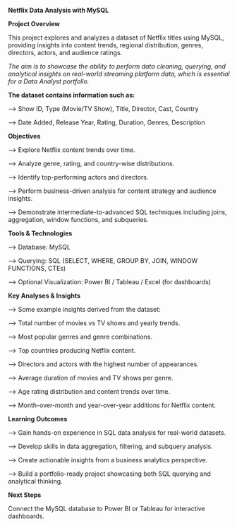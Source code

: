 **Netflix Data Analysis with MySQL**

**Project Overview**

This project explores and analyzes a dataset of Netflix titles using MySQL, providing insights into content trends, regional distribution, genres, directors, actors, and audience ratings. 

_The aim is to showcase the ability to perform data cleaning, querying, and analytical insights on real-world streaming platform data, which is essential for a Data Analyst portfolio._

**The dataset contains information such as:**

--> Show ID, Type (Movie/TV Show), Title, Director, Cast, Country

--> Date Added, Release Year, Rating, Duration, Genres, Description

**Objectives**

--> Explore Netflix content trends over time.

--> Analyze genre, rating, and country-wise distributions.

--> Identify top-performing actors and directors.

--> Perform business-driven analysis for content strategy and audience insights.

--> Demonstrate intermediate-to-advanced SQL techniques including joins, aggregation, window functions, and subqueries.

**Tools & Technologies**

--> Database: MySQL

--> Querying: SQL (SELECT, WHERE, GROUP BY, JOIN, WINDOW FUNCTIONS, CTEs)

--> Optional Visualization: Power BI / Tableau / Excel (for dashboards)

**Key Analyses & Insights**

--> Some example insights derived from the dataset:

  --> Total number of movies vs TV shows and yearly trends.
  
  --> Most popular genres and genre combinations.
  
  --> Top countries producing Netflix content.
  
  --> Directors and actors with the highest number of appearances.
  
  --> Average duration of movies and TV shows per genre.
  
  --> Age rating distribution and content trends over time.
  
  --> Month-over-month and year-over-year additions for Netflix content.


**Learning Outcomes**

--> Gain hands-on experience in SQL data analysis for real-world datasets.

--> Develop skills in data aggregation, filtering, and subquery analysis.

--> Create actionable insights from a business analytics perspective.

--> Build a portfolio-ready project showcasing both SQL querying and analytical thinking.



**Next Steps**

Connect the MySQL database to Power BI or Tableau for interactive dashboards.

